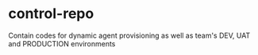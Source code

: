 # control-repo
Contain codes for dynamic agent provisioning as well as team's DEV, UAT and PRODUCTION environments
